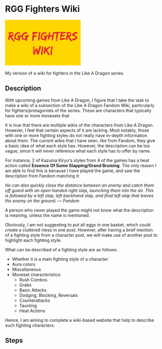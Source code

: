 # RGG Fighters Wiki

<img src="static/rggfighterswiki_logo.png">

My version of a wiki for fighters in the Like A Dragon series.

## Description
With upcoming games from Like A Dragon, I figure that I take the task to make a wiki of a subsection of the Like A Dragon Fandom Wiki, particularly for fighters/protagonists of the series.
These are characters that typically have one or more movesets that

It is true that there are multiple wikis of the characters from Like A Dragon.
However, I feel that certain aspects of it are lacking.
Most notably, those with one or more fighting styles do not really have in-depth information about them.
The current wikis that I have seen, like from Fandom, they give a basic idea of what each style has.
However, the description can be too vague, since it will never reference what each style has to offer by name.

For instance, 2 of Kazuma Kiryu's styles from 4 of the games has a heat action called __Essence Of Sumo Slapping/Grand Bruising__.
The only reason I am able to find this is because I have played the game, and saw the description from Fandom matching it:

_He can also quickly close the distance between an enemy and catch them off guard with an open handed right slap, launching them into the air.
This is followed by a left slap, left backhand slap, and final left slap that leaves the enemy on the ground. — Fandom_

A person who never played the game might not know what the description is meaning, unless the name is mentioned.

Obviously, I am not suggesting to put all eggs in one basket, which could create a cluttered mess in one post.
However, after having a brief mention of a fighting style from a character post, we will make use of another post to highlight each fighting style.

What can be described of a fighting style are as follows:
- Whether it is a main fighting style of a character
- Aura colors
- Miscellaneous
- Moveset characteristics:
  - Rush Combos
  - Grabs
  - Basic Attacks
  - Dodging, Blocking, Reversals
  - Counterattacks
  - Taunting
  - Heat Actions

Hence, I am aiming to complete a wiki-based website that help to describe such fighting characters.

## Steps
